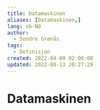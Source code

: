 ```yaml
---
title: Datamaskinen
aliases: [Datamaskinen,]
lang: nb-NO
author:
  - Sondre Grønås
tags:
  - Definisjon
created: 2022-04-09 02:00:00
updated: 2022-08-13 20:27:29
---
```

# Datamaskinen
